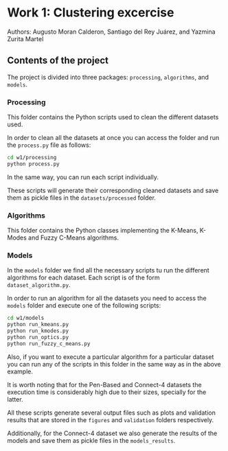 # Work 1: Clustering excercise

Authors: Augusto Moran Calderon, Santiago del Rey Juárez, and Yazmina Zurita Martel

## Contents of the project

The project is divided into three packages: `processing`, `algorithms`, and `models`.

### Processing

This folder contains the Python scripts used to clean the different datasets used.

In order to clean all the datasets at once you can access the folder and run the `process.py` file as follows:

```bash
cd w1/processing
python process.py
```

In the same way, you can run each script individually.

These scripts will generate their corresponding cleaned datasets and save them as pickle files in
the `datasets/processed` folder.

### Algorithms

This folder contains the Python classes implementing the K-Means, K-Modes and Fuzzy C-Means algorithms.

### Models

In the `models` folder we find all the necessary scripts tu run the different algorithms for each dataset. Each script
is of the form `dataset_algorithm.py`.

In order to run an algorithm for all the datasets you need to access the `models` folder and execute one of the
following scripts:

```bash
cd w1/models
python run_kmeans.py
python run_kmodes.py
python run_optics.py
python run_fuzzy_c_means.py
```

Also, if you want to execute a particular algorithm for a particular dataset you can run any of the scripts in this
folder in the same way as in the above example.

It is worth noting that for the Pen-Based and Connect-4 datasets the execution time is considerably high due to their
sizes, specially for the latter.

All these scripts generate several output files such as plots and validation results that are stored in the `figures`
and `validation` folders respectively.

Additionally, for the Connect-4 dataset we also generate the results of the models and save them as pickle files in
the `models_results`.
